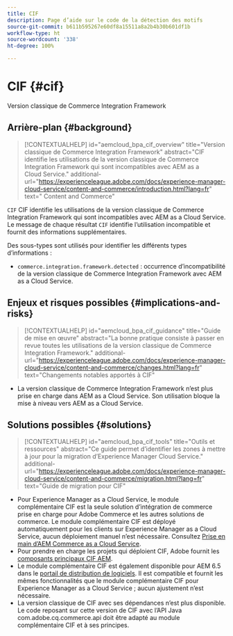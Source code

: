 ```yaml
---
title: CIF
description: Page d’aide sur le code de la détection des motifs
source-git-commit: b611b595267e60df8a15511a8a2b4b30b601df1b
workflow-type: ht
source-wordcount: '338'
ht-degree: 100%

---
```


# CIF {#cif}

Version classique de Commerce Integration Framework

## Arrière-plan {#background}

>[!CONTEXTUALHELP]
>id="aemcloud_bpa_cif_overview"
>title="Version classique de Commerce Integration Framework"
>abstract="CIF identifie les utilisations de la version classique de Commerce Integration Framework qui sont incompatibles avec AEM as a Cloud Service."
>additional-url="https://experienceleague.adobe.com/docs/experience-manager-cloud-service/content-and-commerce/introduction.html?lang=fr" text=" Content and Commerce"

`CIF` CIF identifie les utilisations de la version classique de Commerce Integration Framework qui sont incompatibles avec AEM as a Cloud Service. Le message de chaque résultat `CIF` identifie l’utilisation incompatible et fournit des informations supplémentaires.

Des sous-types sont utilisés pour identifier les différents types d’informations :

* `commerce.integration.framework.detected` : occurrence d’incompatibilité de la version classique de Commerce Integration Framework avec AEM as a Cloud Service.


## Enjeux et risques possibles {#implications-and-risks}

>[!CONTEXTUALHELP]
>id="aemcloud_bpa_cif_guidance"
>title="Guide de mise en œuvre"
>abstract="La bonne pratique consiste à passer en revue toutes les utilisations de la version classique de Commerce Integration Framework."
>additional-url="https://experienceleague.adobe.com/docs/experience-manager-cloud-service/content-and-commerce/changes.html?lang=fr" text="Changements notables apportés à CIF"

* La version classique de Commerce Integration Framework n’est plus prise en charge dans AEM as a Cloud Service. Son utilisation bloque la mise à niveau vers AEM as a Cloud Service.

## Solutions possibles {#solutions}

>[!CONTEXTUALHELP]
>id="aemcloud_bpa_cif_tools"
>title="Outils et ressources"
>abstract="Ce guide permet d’identifier les zones à mettre à jour pour la migration d’Experience Manager Cloud Service."
>additional-url="https://experienceleague.adobe.com/docs/experience-manager-cloud-service/content-and-commerce/migration.html?lang=fr" text="Guide de migration pour CIF"

* Pour Experience Manager as a Cloud Service, le module complémentaire CIF est la seule solution d’intégration de commerce prise en charge pour Adobe Commerce et les autres solutions de commerce. Le module complémentaire CIF est déployé automatiquement pour les clients sur Experience Manager as a Cloud Service, aucun déploiement manuel n’est nécessaire. Consultez [Prise en main d’AEM Commerce as a Cloud Service](https://experienceleague.adobe.com/docs/experience-manager-cloud-service/content-and-commerce/storefront/getting-started.html?lang=fr).
* Pour prendre en charge les projets qui déploient CIF, Adobe fournit les [composants principaux CIF AEM](https://github.com/adobe/aem-core-cif-components).
* Le module complémentaire CIF est également disponible pour AEM 6.5 dans le [portail de distribution de logiciels](https://experience.adobe.com/#/downloads/content/software-distribution/en/aem.html). Il est compatible et fournit les mêmes fonctionnalités que le module complémentaire CIF pour Experience Manager as a Cloud Service ; aucun ajustement n’est nécessaire.
* La version classique de CIF avec ses dépendances n’est plus disponible. Le code reposant sur cette version de CIF avec l’API Java com.adobe.cq.commerce.api doit être adapté au module complémentaire CIF et à ses principes.
